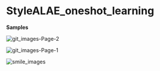 # StyleALAE_oneshot_learning

**Samples**

![git_images-Page-2](https://user-images.githubusercontent.com/32710776/171091670-08e5c575-a606-4caf-a6f5-3bde4b723f53.jpg)






![git_images-Page-1](https://user-images.githubusercontent.com/32710776/171091682-b0b810a1-4960-4105-801d-ae6d3fc1af57.jpg)






![smile_images](https://user-images.githubusercontent.com/32710776/171092818-482764f4-0b6b-4320-9f4b-ced0f42086dc.jpg)
